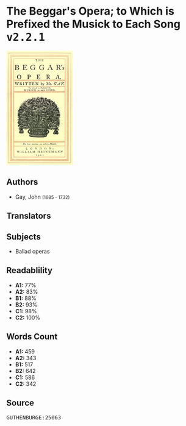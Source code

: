 # The Beggar's Opera; to Which is Prefixed the Musick to Each Song <kbd>v2.2.1</kbd>

![](./cover.medium.jpg "")

## Authors


 - Gay, John <small>(1685 - 1732)</small>

## Translators



## Subjects


 - Ballad operas

## Readablility


 - **A1:** 77%
 - **A2:** 83%
 - **B1:** 88%
 - **B2:** 93%
 - **C1:** 98%
 - **C2:** 100%

## Words Count


 - **A1:** 459
 - **A2:** 343
 - **B1:** 517
 - **B2:** 642
 - **C1:** 586
 - **C2:** 342

## Source


<kbd>GUTHENBURGE:25063</kbd>
